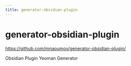 ```yaml
---
title: generator-obsidian-plugin
---
```


# generator-obsidian-plugin

<https://github.com/mnaoumov/generator-obsidian-plugin/>

Obsidian Plugin Yeoman Generator
